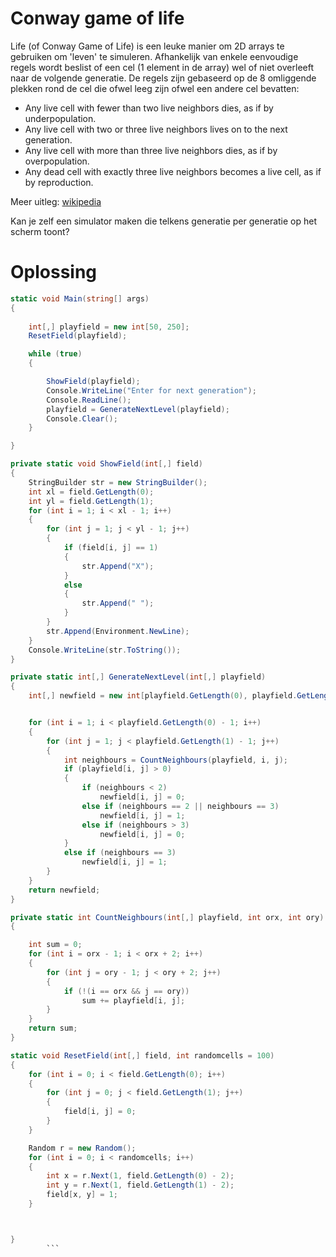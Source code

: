 # Conway game of life

Life (of Conway Game of Life) is een leuke manier om 2D arrays te gebruiken om 'leven' te simuleren. Afhankelijk van enkele eenvoudige regels wordt beslist of een cel (1 element in de array) wel of niet overleeft naar de volgende generatie. De regels zijn gebaseerd op de 8 omliggende plekken rond de cel die ofwel leeg zijn ofwel een andere cel bevatten:

* Any live cell with fewer than two live neighbors dies, as if by underpopulation.
* Any live cell with two or three live neighbors lives on to the next generation.
* Any live cell with more than three live neighbors dies, as if by overpopulation.
* Any dead cell with exactly three live neighbors becomes a live cell, as if by reproduction.

Meer uitleg: [wikipedia](https://en.wikipedia.org/wiki/Conway%27s_Game_of_Life)

Kan je zelf een simulator maken die telkens generatie per generatie op het scherm toont?

# Oplossing

```csharp
static void Main(string[] args)
{
  
    int[,] playfield = new int[50, 250];
    ResetField(playfield);

    while (true)
    {

        ShowField(playfield);
        Console.WriteLine("Enter for next generation");
        Console.ReadLine();
        playfield = GenerateNextLevel(playfield);
        Console.Clear();
    }

}

private static void ShowField(int[,] field)
{
    StringBuilder str = new StringBuilder();
    int xl = field.GetLength(0);
    int yl = field.GetLength(1);
    for (int i = 1; i < xl - 1; i++)
    {
        for (int j = 1; j < yl - 1; j++)
        {
            if (field[i, j] == 1)
            {
                str.Append("X");
            }
            else
            {
                str.Append(" ");
            }
        }
        str.Append(Environment.NewLine);
    }
    Console.WriteLine(str.ToString());
}

private static int[,] GenerateNextLevel(int[,] playfield)
{
    int[,] newfield = new int[playfield.GetLength(0), playfield.GetLength(1)];


    for (int i = 1; i < playfield.GetLength(0) - 1; i++)
    {
        for (int j = 1; j < playfield.GetLength(1) - 1; j++)
        {
            int neighbours = CountNeighbours(playfield, i, j);
            if (playfield[i, j] > 0)
            {
                if (neighbours < 2)
                    newfield[i, j] = 0;
                else if (neighbours == 2 || neighbours == 3)
                    newfield[i, j] = 1;
                else if (neighbours > 3)
                    newfield[i, j] = 0;
            }
            else if (neighbours == 3)
                newfield[i, j] = 1;
        }
    }
    return newfield;
}

private static int CountNeighbours(int[,] playfield, int orx, int ory)
{

    int sum = 0;
    for (int i = orx - 1; i < orx + 2; i++)
    {
        for (int j = ory - 1; j < ory + 2; j++)
        {
            if (!(i == orx && j == ory))
                sum += playfield[i, j];
        }
    }
    return sum;
}

static void ResetField(int[,] field, int randomcells = 100)
{
    for (int i = 0; i < field.GetLength(0); i++)
    {
        for (int j = 0; j < field.GetLength(1); j++)
        {
            field[i, j] = 0;
        }
    }

    Random r = new Random();
    for (int i = 0; i < randomcells; i++)
    {
        int x = r.Next(1, field.GetLength(0) - 2);
        int y = r.Next(1, field.GetLength(1) - 2);
        field[x, y] = 1;
    }



}
        ```